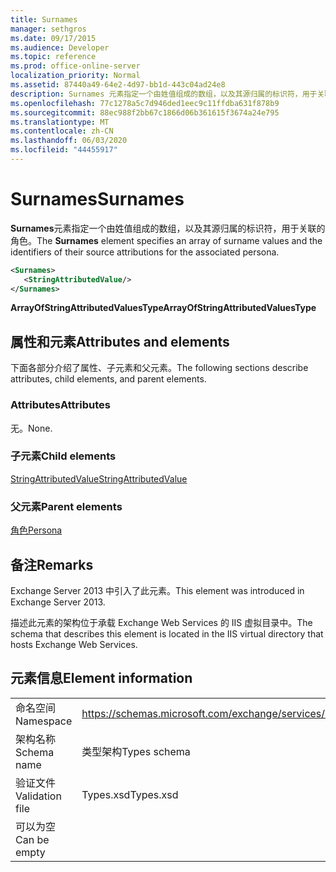 ```yaml
---
title: Surnames
manager: sethgros
ms.date: 09/17/2015
ms.audience: Developer
ms.topic: reference
ms.prod: office-online-server
localization_priority: Normal
ms.assetid: 87440a49-64e2-4d97-bb1d-443c04ad24e8
description: Surnames 元素指定一个由姓值组成的数组，以及其源归属的标识符，用于关联的角色。
ms.openlocfilehash: 77c1278a5c7d946ded1eec9c11ffdba631f878b9
ms.sourcegitcommit: 88ec988f2bb67c1866d06b361615f3674a24e795
ms.translationtype: MT
ms.contentlocale: zh-CN
ms.lasthandoff: 06/03/2020
ms.locfileid: "44455917"
---
```

# <a name="surnames"></a><span data-ttu-id="453ef-103">Surnames</span><span class="sxs-lookup"><span data-stu-id="453ef-103">Surnames</span></span>

<span data-ttu-id="453ef-104">**Surnames**元素指定一个由姓值组成的数组，以及其源归属的标识符，用于关联的角色。</span><span class="sxs-lookup"><span data-stu-id="453ef-104">The **Surnames** element specifies an array of surname values and the identifiers of their source attributions for the associated persona.</span></span> 
  
```XML
<Surnames>
   <StringAttributedValue/>
</Surnames>
```

 <span data-ttu-id="453ef-105">**ArrayOfStringAttributedValuesType**</span><span class="sxs-lookup"><span data-stu-id="453ef-105">**ArrayOfStringAttributedValuesType**</span></span>
## <a name="attributes-and-elements"></a><span data-ttu-id="453ef-106">属性和元素</span><span class="sxs-lookup"><span data-stu-id="453ef-106">Attributes and elements</span></span>

<span data-ttu-id="453ef-107">下面各部分介绍了属性、子元素和父元素。</span><span class="sxs-lookup"><span data-stu-id="453ef-107">The following sections describe attributes, child elements, and parent elements.</span></span>
  
### <a name="attributes"></a><span data-ttu-id="453ef-108">Attributes</span><span class="sxs-lookup"><span data-stu-id="453ef-108">Attributes</span></span>

<span data-ttu-id="453ef-109">无。</span><span class="sxs-lookup"><span data-stu-id="453ef-109">None.</span></span>
  
### <a name="child-elements"></a><span data-ttu-id="453ef-110">子元素</span><span class="sxs-lookup"><span data-stu-id="453ef-110">Child elements</span></span>

[<span data-ttu-id="453ef-111">StringAttributedValue</span><span class="sxs-lookup"><span data-stu-id="453ef-111">StringAttributedValue</span></span>](stringattributedvalue.md)
  
### <a name="parent-elements"></a><span data-ttu-id="453ef-112">父元素</span><span class="sxs-lookup"><span data-stu-id="453ef-112">Parent elements</span></span>

[<span data-ttu-id="453ef-113">角色</span><span class="sxs-lookup"><span data-stu-id="453ef-113">Persona</span></span>](persona.md)
  
## <a name="remarks"></a><span data-ttu-id="453ef-114">备注</span><span class="sxs-lookup"><span data-stu-id="453ef-114">Remarks</span></span>

<span data-ttu-id="453ef-115">Exchange Server 2013 中引入了此元素。</span><span class="sxs-lookup"><span data-stu-id="453ef-115">This element was introduced in Exchange Server 2013.</span></span>
  
<span data-ttu-id="453ef-116">描述此元素的架构位于承载 Exchange Web Services 的 IIS 虚拟目录中。</span><span class="sxs-lookup"><span data-stu-id="453ef-116">The schema that describes this element is located in the IIS virtual directory that hosts Exchange Web Services.</span></span>
  
## <a name="element-information"></a><span data-ttu-id="453ef-117">元素信息</span><span class="sxs-lookup"><span data-stu-id="453ef-117">Element information</span></span>

|||
|:-----|:-----|
|<span data-ttu-id="453ef-118">命名空间</span><span class="sxs-lookup"><span data-stu-id="453ef-118">Namespace</span></span>  <br/> |https://schemas.microsoft.com/exchange/services/2006/types  <br/> |
|<span data-ttu-id="453ef-119">架构名称</span><span class="sxs-lookup"><span data-stu-id="453ef-119">Schema name</span></span>  <br/> |<span data-ttu-id="453ef-120">类型架构</span><span class="sxs-lookup"><span data-stu-id="453ef-120">Types schema</span></span>  <br/> |
|<span data-ttu-id="453ef-121">验证文件</span><span class="sxs-lookup"><span data-stu-id="453ef-121">Validation file</span></span>  <br/> |<span data-ttu-id="453ef-122">Types.xsd</span><span class="sxs-lookup"><span data-stu-id="453ef-122">Types.xsd</span></span>  <br/> |
|<span data-ttu-id="453ef-123">可以为空</span><span class="sxs-lookup"><span data-stu-id="453ef-123">Can be empty</span></span>  <br/> ||
   

